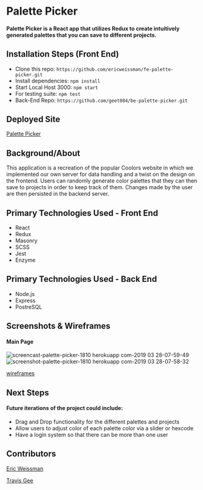 # Palette Picker

#### Palette Picker is a React app that utilizes Redux to create intuitively generated palettes that you can save to different projects.

## Installation Steps (Front End)
- Clone this repo: ```https://github.com/ericweissman/fe-palette-picker.git```
- Install dependencies: ```npm install```
- Start Local Host 3000: ```npm start```
- For testing suite: ```npm test```
- Back-End Repo: ```https://github.com/geet084/be-palette-picker.git```

## Deployed Site
[Palette Picker](https://palette-picker-1810.herokuapp.com/)

## Background/About
This application is a recreation of the popular Coolors website in which we implemented our own server for data handling and a twist on the design on the frontend. Users can randomly generate color palettes that they can then save to projects in order to keep track of them. Changes made by the user are then persisted in the backend server.

## Primary Technologies Used - Front End
- React
- Redux
- Masonry
- SCSS
- Jest
- Enzyme


## Primary Technologies Used - Back End
- Node.js
- Express
- PostreSQL

## Screenshots & Wireframes
#### Main Page
![screencast-palette-picker-1810 herokuapp com-2019 03 28-07-59-49](https://user-images.githubusercontent.com/39391585/55163911-463a0b80-5130-11e9-971d-1d00e557a546.gif)
![screenshot-palette-picker-1810 herokuapp com-2019 03 28-07-58-32](https://user-images.githubusercontent.com/39391585/55163914-46d2a200-5130-11e9-9d60-48400a8676cd.png)

[wireframes](https://user-images.githubusercontent.com/39391585/55120839-29182500-50bd-11e9-8811-63839f69e328.png)


## Next Steps
#### Future iterations of the project could include:
- Drag and Drop functionality for the different palettes and projects
- Allow users to adjust color of each palette color via a slider or hexcode
- Have a login system so that there can be more than one user


## Contributors
[Eric Weissman](https://github.com/ericweissman)

[Travis Gee](https://github.com/geet084)
